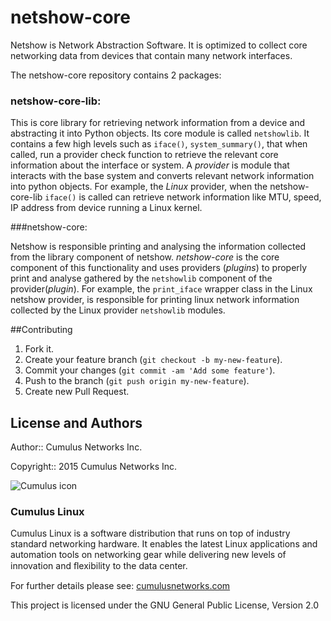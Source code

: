 # netshow-core

Netshow is Network Abstraction Software. It is optimized to collect core networking data from devices that contain many network interfaces.

The netshow-core repository contains 2 packages:

### netshow-core-lib:
This is core library for retrieving network information from a  device and abstracting it into Python objects. Its core module is called ``netshowlib``. It contains a few high levels such as ``iface()``, ``system_summary()``, that when called, run a provider check function to retrieve the relevant core information about the interface or system.
A _provider_ is module that interacts with the base system and converts relevant network information into python objects. For example, the _Linux_ provider, when the netshow-core-lib ``iface()`` is called can retrieve network information like MTU, speed, IP address from device running a Linux kernel.

###netshow-core:

Netshow is responsible printing and analysing the information collected from the library component of netshow. *netshow-core* is the core component of this functionality and uses providers (_plugins_) to properly print and analyse gathered by the ``netshowlib`` component of the provider(_plugin_). For example, the ``print_iface`` wrapper class in the Linux netshow provider, is responsible for printing linux network information collected by the Linux provider ``netshowlib`` modules.

##Contributing

1. Fork it.
2. Create your feature branch (`git checkout -b my-new-feature`).
3. Commit your changes (`git commit -am 'Add some feature'`).
4. Push to the branch (`git push origin my-new-feature`).
5. Create new Pull Request.

## License and Authors
Author:: Cumulus Networks Inc.

Copyright:: 2015 Cumulus Networks Inc.

![Cumulus icon](http://cumulusnetworks.com/static/cumulus/img/logo_2014.png)

### Cumulus Linux

Cumulus Linux is a software distribution that runs on top of industry standard
networking hardware. It enables the latest Linux applications and automation
tools on networking gear while delivering new levels of innovation and
ﬂexibility to the data center.

For further details please see: [cumulusnetworks.com](http://www.cumulusnetworks.com)

This project is licensed under the GNU General Public License, Version 2.0
